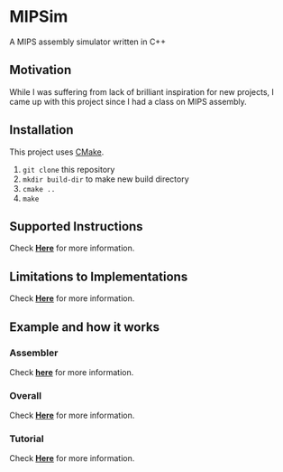 
# MIPSim
A MIPS assembly simulator written in C++

## Motivation
While I was suffering from lack of brilliant inspiration for new projects, I came up with this project since I had a class on MIPS assembly. 

## Installation
This project uses [CMake](https://cmake.org/). 
1. `git clone` this repository
2. `mkdir build-dir` to make new build directory
3. `cmake ..` 
4. `make`

## Supported Instructions
Check **[Here](https://github.com/gooday2die/MIPSim/blob/cpp/github/Instructions.md)** for more information.

## Limitations to Implementations
Check **[Here](https://github.com/gooday2die/MIPSim/blob/cpp/github/Limitations.md)** for more information.

## Example and how it works
### Assembler
Check [**here**](https://github.com/gooday2die/MIPSim/tree/cpp/github/Assembler.md) for more information.
### Overall
Check **[Here](https://github.com/gooday2die/MIPSim/blob/cpp/github/HowItWorks.md)** for more information. 
### Tutorial 
Check **[Here](https://github.com/gooday2die/MIPSim/blob/cpp/github/Tutorial.md)** for more information. 
